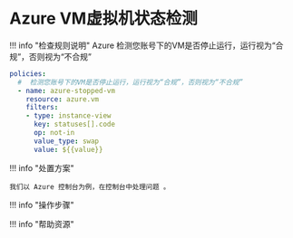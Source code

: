 # Azure VM虚拟机状态检测

!!! info "检查规则说明"
    Azure  检测您账号下的VM是否停止运行，运行视为“合规”，否则视为“不合规”
    
  ```YAML
  policies:
    #  检测您账号下的VM是否停止运行，运行视为“合规”，否则视为“不合规”
    - name: azure-stopped-vm
      resource: azure.vm
      filters:
      - type: instance-view
        key: statuses[].code
        op: not-in
        value_type: swap
        value: ${{value}}
  ```

    
!!! info "处置方案"
    
    我们以 Azure 控制台为例，在控制台中处理问题 。



!!! info "操作步骤"





!!! info "帮助资源"
    